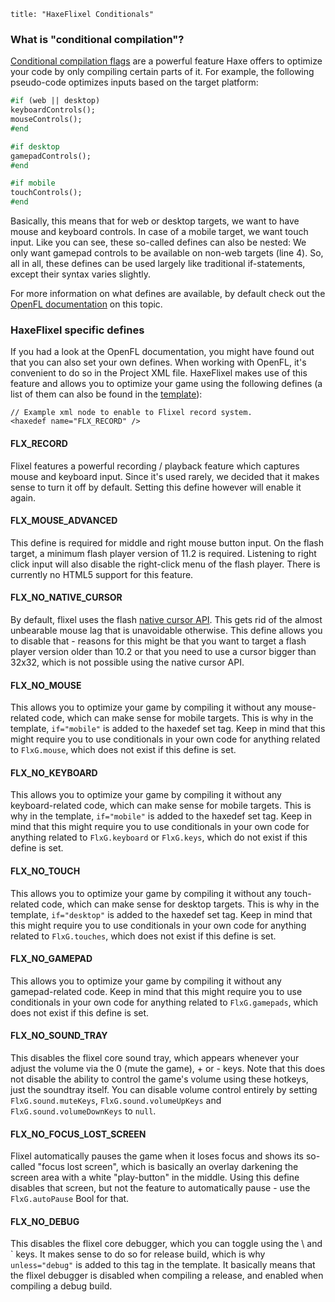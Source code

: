 ```
title: "HaxeFlixel Conditionals"
```

### What is "conditional compilation"?

[Conditional compilation flags](http://haxe.org/manual/lf-condition-compilation.html) are a powerful feature Haxe offers to optimize your code by only compiling certain parts of it. For example, the following pseudo-code optimizes inputs based on the target platform:

``` haxe
#if (web || desktop)
keyboardControls();
mouseControls();
#end

#if desktop
gamepadControls();
#end

#if mobile
touchControls();
#end
```

Basically, this means that for web or desktop targets, we want to have mouse and keyboard controls. In case of a mobile target, we want touch input. Like you can see, these so-called defines can also be nested: We only  want gamepad controls to be available on non-web targets (line 4). So, all in all, these defines can be used largely like traditional if-statements, except their syntax varies slightly.

For more information on what defines are available, by default check out the [OpenFL documentation](https://web.archive.org/web/20131130081557/http://www.openfl.org/archive/developer/documentation/conditional-compilation) on this topic.

### HaxeFlixel specific defines

If you had a look at the OpenFL documentation, you might have found out that you can also set your own defines. When working with OpenFL, it's convenient to do so in the Project XML file.
HaxeFlixel makes use of this feature and allows you to optimize your game using the following defines (a list of them can also be found in the [template](https://github.com/HaxeFlixel/flixel-templates/blob/master/default/Project.xml.tpl)):

```
// Example xml node to enable to Flixel record system.
<haxedef name="FLX_RECORD" />
```

#### FLX_RECORD

Flixel features a powerful recording / playback feature which captures mouse and keyboard input. Since it's used rarely, we decided that it makes sense to turn it off by default. Setting this define however will enable it again.

#### FLX_MOUSE_ADVANCED

This define is required for middle and right mouse button input. On the flash target, a minimum flash player version of 11.2 is required. Listening to right click input will also disable the right-click menu of the flash player. There is currently no HTML5 support for this feature.

#### FLX_NO_NATIVE_CURSOR

By default, flixel uses the flash [native cursor API](http://www.adobe.com/devnet/flashplayer/articles/native-mouse-cursors.html). This gets rid of the almost unbearable mouse lag that is unavoidable otherwise. This define allows you to disable that - reasons for this might be that you want to target a flash player version older than 10.2 or that you need to use a cursor bigger than 32x32, which is not possible using the native cursor API.

#### FLX_NO_MOUSE

This allows you to optimize your game by compiling it without any mouse-related code, which can make sense for mobile targets. This is why in the template, `if="mobile"`  is added to the haxedef set tag. Keep in mind that this might require you to use conditionals in your own code for anything related to `FlxG.mouse`, which does not exist if this define is set.

#### FLX_NO_KEYBOARD

This allows you to optimize your game by compiling it without any keyboard-related code, which can make sense for mobile targets. This is why in the template, `if="mobile"`  is added to the haxedef set tag. Keep in mind that this might require you to use conditionals in your own code for anything related to `FlxG.keyboard` or `FlxG.keys`, which do not exist if this define is set.

#### FLX_NO_TOUCH

This allows you to optimize your game by compiling it without any touch-related code, which can make sense for desktop targets. This is why in the template, `if="desktop"`  is added to the haxedef set tag. Keep in mind that this might require you to use conditionals in your own code for anything related to `FlxG.touches`, which does not exist if this define is set.

#### FLX_NO_GAMEPAD

This allows you to optimize your game by compiling it without any gamepad-related code. Keep in mind that this might require you to use conditionals in your own code for anything related to `FlxG.gamepads`, which does not exist if this define is set.

#### FLX_NO_SOUND_TRAY

This disables the flixel core sound tray, which appears whenever your adjust the volume via the 0 (mute the game), + or - keys. Note that this does not disable the ability to control the game's volume using these hotkeys, just the soundtray itself. You can disable volume control entirely by setting `FlxG.sound.muteKeys`, `FlxG.sound.volumeUpKeys` and `FlxG.sound.volumeDownKeys` to `null`.

#### FLX_NO_FOCUS_LOST_SCREEN

Flixel automatically pauses the game when it loses focus and shows its so-called "focus lost screen", which is basically an overlay darkening the screen area with a white "play-button" in the middle. Using this define disables that screen, but not the feature to automatically pause - use the `FlxG.autoPause` Bool for that.

#### FLX_NO_DEBUG

This disables the flixel core debugger, which you can toggle using the \ and \` keys. It makes sense to do so for release build, which is why `unless="debug"`  is added to this tag in the template. It basically means that the flixel debugger is disabled when compiling a release, and enabled when compiling a debug build.
